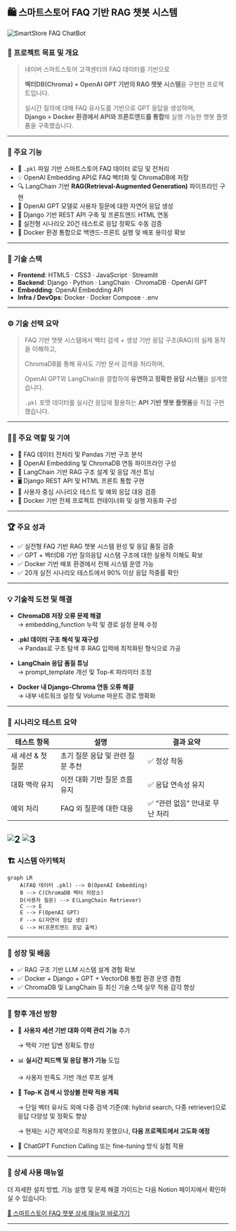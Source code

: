 ## 🛍️ 스마트스토어 FAQ 기반 RAG 챗봇 시스템
![SmartStore FAQ ChatBot](https://github.com/user-attachments/assets/da43d5c9-a91f-40fa-8e28-b5db639d7cf7)

### 📌 프로젝트 목표 및 개요

> 네이버 스마트스토어 고객센터의 FAQ 데이터를 기반으로  
>  
> **벡터DB(Chroma) + OpenAI GPT 기반의 RAG 챗봇 시스템**을 구현한 프로젝트입니다.  
>  
> 실시간 질의에 대해 FAQ 유사도를 기반으로 GPT 응답을 생성하며,  
> **Django + Docker 환경에서 API와 프론트엔드를 통합**해 실행 가능한 챗봇 플랫폼을 구축했습니다.

---

### 🎯 주요 기능

- 📄 `.pkl` 파일 기반 스마트스토어 FAQ 데이터 로딩 및 전처리
- 💡 OpenAI Embedding API로 FAQ 벡터화 및 ChromaDB에 저장
- 🔍 LangChain 기반 **RAG(Retrieval-Augmented Generation)** 파이프라인 구현
- 🧠 OpenAI GPT 모델로 사용자 질문에 대한 자연어 응답 생성
- 🧩 Django 기반 REST API 구축 및 프론트엔드 HTML 연동
- 🧪 실전형 시나리오 20건 테스트로 응답 정확도 수동 검증
- 🐳 Docker 환경 통합으로 백엔드-프론트 실행 및 배포 용이성 확보

---

### 🧩 기술 스택

- **Frontend**: HTML5 · CSS3 · JavaScript · Streamlit  
- **Backend**: Django · Python · LangChain · ChromaDB · OpenAI GPT  
- **Embedding**: OpenAI Embedding API  
- **Infra / DevOps**: Docker · Docker Compose · .env

---

### ⚙️ 기술 선택 요약

> FAQ 기반 챗봇 시스템에서 벡터 검색 + 생성 기반 응답 구조(RAG)의 실제 동작을 이해하고,  
>  
> ChromaDB를 통해 유사도 기반 문서 검색을 처리하며,  
>  
> OpenAI GPT와 LangChain을 결합하여 **유연하고 정확한 응답 시스템**을 설계했습니다.  
>  
> `.pkl` 포맷 데이터를 실시간 응답에 활용하는 **API 기반 챗봇 플랫폼**을 직접 구현했습니다.

---

### 👨‍💻 주요 역할 및 기여

- 📁 FAQ 데이터 전처리 및 Pandas 기반 구조 분석
- 🧠 OpenAI Embedding 및 ChromaDB 연동 파이프라인 구성
- 🔧 LangChain 기반 RAG 구조 설계 및 응답 개선 튜닝
- 🖥 Django REST API 및 HTML 프론트 통합 구현
- 🧪 사용자 중심 시나리오 테스트 및 예외 응답 대응 검증
- 🐳 Docker 기반 전체 프로젝트 컨테이너화 및 실행 자동화 구성

---

### 🏆 주요 성과

- ✅ 실전형 FAQ 기반 RAG 챗봇 시스템 완성 및 응답 품질 검증
- ✅ GPT + 벡터DB 기반 질의응답 시스템 구조에 대한 실용적 이해도 확보
- ✅ Docker 기반 배포 환경에서 전체 시스템 운영 가능
- ✅ 20개 실전 시나리오 테스트에서 90% 이상 응답 적중률 확인

---

### 💡 기술적 도전 및 해결

- **ChromaDB 저장 오류 문제 해결**  
  → embedding_function 누락 및 경로 설정 문제 수정

- **.pkl 데이터 구조 해석 및 재구성**  
  → Pandas로 구조 탐색 후 RAG 입력에 최적화된 형식으로 가공

- **LangChain 응답 품질 튜닝**  
  → prompt_template 개선 및 Top-K 파라미터 조정

- **Docker 내 Django-Chroma 연동 오류 해결**  
  → 내부 네트워크 설정 및 Volume 마운트 경로 명확화

---

### 🧪 시나리오 테스트 요약

| 테스트 항목 | 설명 | 결과 요약 |
|-------------|------|-----------|
| 새 세션 & 첫 질문 | 초기 질문 응답 및 관련 질문 추천 | ✅ 정상 작동 |
| 대화 맥락 유지 | 이전 대화 기반 질문 흐름 유지 | ✅ 응답 연속성 유지 |
| 예외 처리 | FAQ 외 질문에 대한 대응 | ✅ “관련 없음” 안내로 무난 처리 |

![2](https://github.com/user-attachments/assets/72b58b4f-e8fb-4555-8fcd-a2e8852e3c06)
![3](https://github.com/user-attachments/assets/37b42a34-f5da-4b95-a3c4-199542840cec)
---

### 🏗 시스템 아키텍처

```mermaid
graph LR
    A(FAQ 데이터 .pkl) --> B(OpenAI Embedding)
    B --> C(ChromaDB 벡터 저장소)
    D(사용자 질문) --> E(LangChain Retriever)
    C --> E
    E --> F(OpenAI GPT)
    F --> G(자연어 응답 생성)
    G --> H(프론트엔드 응답 출력)
```
---

### 🌱 성장 및 배움

- ✅ RAG 구조 기반 LLM 시스템 설계 경험 확보
- ✅ Docker + Django + GPT + VectorDB 통합 환경 운영 경험
- ✅ ChromaDB 및 LangChain 등 최신 기술 스택 실무 적용 감각 향상

---

### 🚀 향후 개선 방향

- 🔁 **사용자 세션 기반 대화 이력 관리 기능** 추가
    
    → 맥락 기반 답변 정확도 향상
    
- 📊 **실시간 피드백 및 응답 평가 기능** 도입
    
    → 사용자 만족도 기반 개선 루프 설계
    
- 🧠 **Top-K 검색 시 앙상블 전략 적용 계획**
    
    → 단일 벡터 유사도 외에 다중 검색 기준(예: hybrid search, 다중 retriever)으로 응답 다양성 및 정확도 향상
    
    → 현재는 시간 제약으로 적용하지 못했으나, **다음 프로젝트에서 고도화 예정**
    
- 🤖 ChatGPT Function Calling 또는 fine-tuning 방식 실험 적용

---

### 📖 상세 사용 매뉴얼

더 자세한 설치 방법, 기능 설명 및 문제 해결 가이드는 다음 Notion 페이지에서 확인하실 수 있습니다:

[🔗 스마트스토어 FAQ 챗봇 상세 매뉴얼 바로가기](https://www.notion.so/21006503eb5880f58bbdfeee22e60fd3)

---